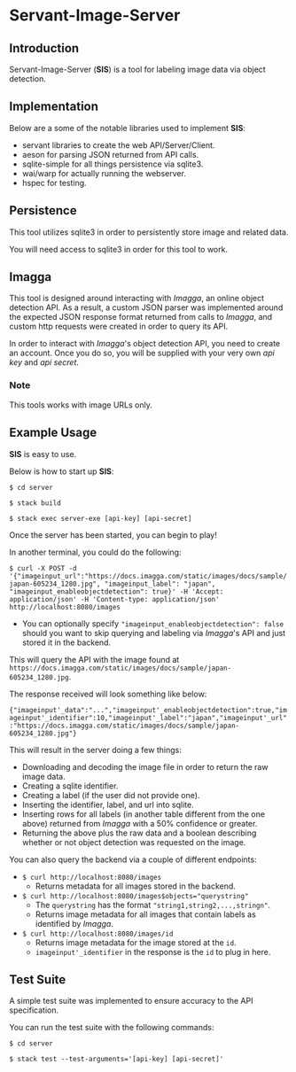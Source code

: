 # Servant-Image-Server

## Introduction
Servant-Image-Server (**SIS**) is a tool for labeling image data via object detection.

## Implementation
Below are a some of the notable libraries used to implement **SIS**:
- servant libraries to create the web API/Server/Client.
- aeson for parsing JSON returned from API calls.
- sqlite-simple for all things persistence via sqlite3.
- wai/warp for actually running the webserver.
- hspec for testing.

## Persistence
This tool utilizes sqlite3 in order to persistently store image and related data.

You will need access to sqlite3 in order for this tool to work.

## Imagga
This tool is designed around interacting with *Imagga*, an online object detection API.  As a result, a custom JSON parser was implemented around the expected JSON response format returned from calls to *Imagga*, and custom http requests were created in order to query its API.

In order to interact with *Imagga*'s object detection API, you need to create an account.  Once you do so, you will be supplied with your very own *api key* and *api secret*.

### Note
This tools works with image URLs only.

## Example Usage
**SIS** is easy to use.

Below is how to start up **SIS**:

`$ cd server`

`$ stack build`

`$ stack exec server-exe [api-key] [api-secret]`

Once the server has been started, you can begin to play!

In another terminal, you could do the following:

`$ curl -X POST -d '{"imageinput_url":"https://docs.imagga.com/static/images/docs/sample/japan-605234_1280.jpg", "imageinput_label": "japan", "imageinput_enableobjectdetection": true}' -H 'Accept: application/json' -H 'Content-type: application/json' http://localhost:8080/images`
 - You can optionally specify `"imageinput_enableobjectdetection": false` should you want to skip querying and labeling via *Imagga*'s API and just stored it in the backend.

This will query the API with the image found at `https://docs.imagga.com/static/images/docs/sample/japan-605234_1280.jpg`.

The response received will look something like below:

`{"imageinput'_data":"...","imageinput'_enableobjectdetection":true,"imageinput'_identifier":10,"imageinput'_label":"japan","imageinput'_url":"https://docs.imagga.com/static/images/docs/sample/japan-605234_1280.jpg"}`

This will result in the server doing a few things:
 - Downloading and decoding the image file in order to return the raw image data.
 - Creating a sqlite identifier.
 - Creating a label (if the user did not provide one).
 - Inserting the identifier, label, and url into sqlite.
 - Inserting rows for all labels (in another table different from the one above) returned from *Imagga* with a 50% confidence or greater.
 - Returning the above plus the raw data and a boolean describing whether or not object detection was requested on the image.

You can also query the backend via a couple of different endpoints:
- `$ curl http://localhost:8080/images`
  -   Returns metadata for all images stored in the backend.
- `$ curl http://localhost:8080/images$objects="querystring"`
  - The `querystring` has the format `"string1,string2,...,stringn"`.
  - Returns image metadata for all images that contain labels as identified by *Imagga*. 
- `$ curl http://localhost:8080/images/id`
  - Returns image metadata for the image stored at the `id`.
  - `imageinput'_identifier` in the response is the `id` to plug in here.

## Test Suite
A simple test suite was implemented to ensure accuracy to the API specification.

You can run the test suite with the following commands:

`$ cd server`

`$ stack test --test-arguments='[api-key] [api-secret]'`
